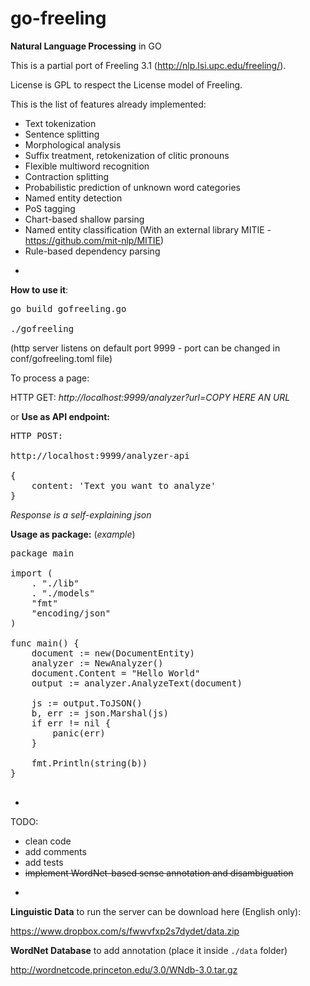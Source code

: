 # go-freeling

**Natural Language Processing** in GO

This is a partial port of Freeling 3.1 (http://nlp.lsi.upc.edu/freeling/).

License is GPL to respect the License model of Freeling.

This is the list of features already implemented:

* Text tokenization
* Sentence splitting
* Morphological analysis
* Suffix treatment, retokenization of clitic pronouns
* Flexible multiword recognition
* Contraction splitting
* Probabilistic prediction of unknown word categories
* Named entity detection
* PoS tagging
* Chart-based shallow parsing
* Named entity classification (With an external library MITIE - https://github.com/mit-nlp/MITIE)
* Rule-based dependency parsing

-

**How to use it**:

<pre>
go build gofreeling.go

./gofreeling
</pre>

(http server listens on default port 9999 - port can be changed in conf/gofreeling.toml file)

To process a page:

HTTP GET: *http://localhost:9999/analyzer?url=COPY HERE AN URL*

or **Use as API endpoint:**
<pre>
HTTP POST:

http://localhost:9999/analyzer-api

{
    content: 'Text you want to analyze'
}
</pre>

*Response is a self-explaining json*

**Usage as package:**
(*example*)
<pre>
package main

import (
	. "./lib"
	. "./models"
	"fmt"
	"encoding/json"
)

func main() {
	document := new(DocumentEntity)
	analyzer := NewAnalyzer()
	document.Content = "Hello World"
	output := analyzer.AnalyzeText(document)
	
	js := output.ToJSON()
	b, err := json.Marshal(js)
	if err != nil {
		panic(err)
	}

	fmt.Println(string(b))
}

</pre>

-
TODO:
* clean code
* add comments
* add tests
* ~~implement WordNet-based sense annotation and disambiguation~~

-
**Linguistic Data** to run the server can be download here (English only):

https://www.dropbox.com/s/fwwvfxp2s7dydet/data.zip


**WordNet Database** to add annotation (place it inside `./data` folder)

http://wordnetcode.princeton.edu/3.0/WNdb-3.0.tar.gz